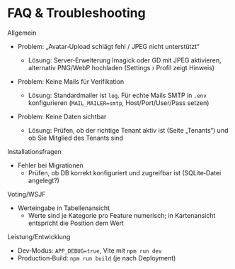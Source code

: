 # FAQ & Troubleshooting

Allgemein
- Problem: „Avatar‑Upload schlägt fehl / JPEG nicht unterstützt“
  - Lösung: Server‑Erweiterung Imagick oder GD mit JPEG aktivieren, alternativ PNG/WebP hochladen (Settings › Profil zeigt Hinweis)

- Problem: Keine Mails für Verifikation
  - Lösung: Standardmailer ist `log`. Für echte Mails SMTP in `.env` konfigurieren (`MAIL_MAILER=smtp`, Host/Port/User/Pass setzen)

- Problem: Keine Daten sichtbar
  - Lösung: Prüfen, ob der richtige Tenant aktiv ist (Seite „Tenants“) und ob Sie Mitglied des Tenants sind

Installationsfragen
- Fehler bei Migrationen
  - Prüfen, ob DB korrekt konfiguriert und zugreifbar ist (SQLite‑Datei angelegt?)

Voting/WSJF
- Werteingabe in Tabellenansicht
  - Werte sind je Kategorie pro Feature numerisch; in Kartenansicht entspricht die Position dem Wert

Leistung/Entwicklung
- Dev‑Modus: `APP_DEBUG=true`, Vite mit `npm run dev`
- Production‑Build: `npm run build` (je nach Deployment)


